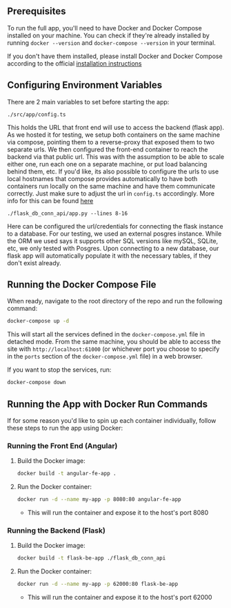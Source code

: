 ## Prerequisites 

To run the full app, you'll need to have Docker and Docker Compose installed on your machine. You can check if they're already installed by running `docker --version` and `docker-compose --version` in your terminal.

If you don't have them installed, please install Docker and Docker Compose according to the official [installation instructions](https://docs.docker.com/engine/install/)

## Configuring Environment Variables

There are 2 main variables to set before starting the app:
```
./src/app/config.ts 
```
This holds the URL that front end will use to access the backend (flask app). As we hosted it for testing, we setup both containers on the same machine via compose, pointing them to a reverse-proxy that exposed them to two separate urls. We then configured the front-end container to reach the backend via that public url. This was with the assumption to be able to scale either one, run each one on a separate machine, or put load balancing behind them, etc. If you'd like, its also possible to configure the urls to use local hostnames that compose provides automatically to have both containers run locally on the same machine and have them communicate correctly. Just make sure to adjust the url in `config.ts` accordingly. More info for this can be found [here](https://docs.docker.com/compose/networking/#use-auto-provided-hostnames)

```
./flask_db_conn_api/app.py --lines 8-16
```
Here can be configured the url/credentials for connecting the flask instance to a database. For our testing, we used an external posgres instance. While the ORM we used says it supports other SQL versions like mySQL, SQLite, etc, we only tested with Posgres. Upon connecting to a new database, our flask app will automatically populate it with the necessary tables, if they don't exist already. 

## Running the Docker Compose File

When ready, navigate to the root directory of the repo and run the following command:
```bash
docker-compose up -d
```
This will start all the services defined in the `docker-compose.yml` file in detached mode. From the same machine, you should be able to access the site with `http://localhost:61000` (or whichever port you choose to specify in the `ports` section of the `docker-compose.yml` file) in a web browser.

If you want to stop the services, run:
```bash
docker-compose down
```

## Running the App with Docker Run Commands

If for some reason you'd like to spin up each container individually, follow these steps to run the app using Docker:

### Running the Front End (Angular)

1. Build the Docker image:
    ```bash
    docker build -t angular-fe-app .
    ```

2. Run the Docker container:
    ```bash
    docker run -d --name my-app -p 8080:80 angular-fe-app
    ```

    * This will run the container and expose it to the host's port 8080

### Running the Backend (Flask)

1. Build the Docker image:
    ```bash
    docker build -t flask-be-app ./flask_db_conn_api
    ```

2. Run the Docker container:
    ```bash
    docker run -d --name my-app -p 62000:80 flask-be-app
    ```

    * This will run the container and expose it to the host's port 62000


